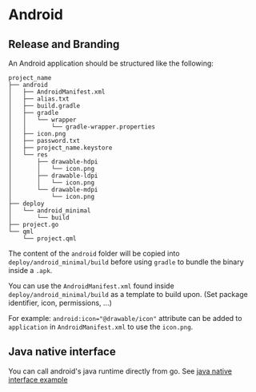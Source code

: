 # Android

## Release and Branding

An Android application should be structured like the following:

```
project_name
├── android
│   ├── AndroidManifest.xml
│   ├── alias.txt
│   ├── build.gradle
│   ├── gradle
│   │   └── wrapper
│   │       └── gradle-wrapper.properties
│   ├── icon.png
│   ├── password.txt
│   ├── project_name.keystore
│   └── res
│       ├── drawable-hdpi
│       │   └── icon.png
│       ├── drawable-ldpi
│       │   └── icon.png
│       └── drawable-mdpi
│           └── icon.png
├── deploy
│   └── android_minimal
│       └── build
├── project.go
└── qml
    └── project.qml
```


The content of the `android` folder will be copied into
`deploy/android_minimal/build` before using `gradle` to bundle the binary inside
a `.apk`.

You can use the `AndroidManifest.xml` found inside
`deploy/android_minimal/build` as a template to build upon. (Set package
identifier, icon, permissions, ...)

For example: `android:icon="@drawable/icon"` attribute can be added to
`application` in `AndroidManifest.xml` to use the `icon.png`.

## Java native interface

You can call android's java runtime directly from go. See [java native interface example](internal/examples/androidextras/jni)


